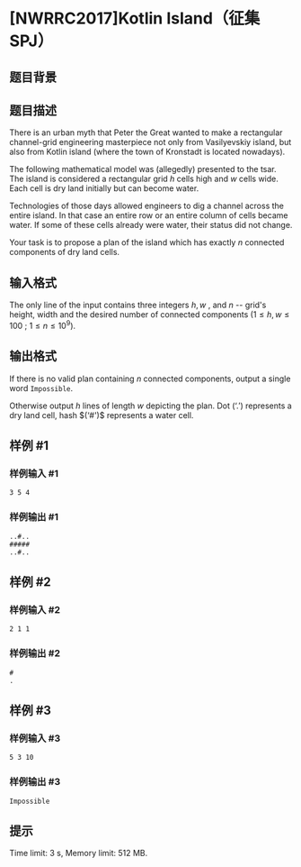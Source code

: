 # [NWRRC2017]Kotlin Island（征集SPJ）

## 题目背景



## 题目描述



There is an urban myth that Peter the Great wanted to make a rectangular channel-grid engineering masterpiece not only from Vasilyevskiy island, but also from Kotlin island (where the town of Kronstadt is located nowadays).

The following mathematical model was (allegedly) presented to the tsar. The island is considered a rectangular grid $h$ cells high and $w$ cells wide. Each cell is dry land initially but can become water.

Technologies of those days allowed engineers to dig a channel across the entire island. In that case an entire row or an entire column of cells became water. If some of these cells already were water, their status did not change.

Your task is to propose a plan of the island which has exactly $n$ connected components of dry land cells.



## 输入格式



The only line of the input contains three integers $h , w$ , and $n$ -- grid's height, width and the desired number of connected components $(1 \le h , w \le 100$ ; $1 \le n \le 10^{9}).$



## 输出格式



If there is no valid plan containing $n$ connected components, output a single word `Impossible`.

Otherwise output $h$ lines of length $w$ depicting the plan. Dot $(‘. ')$ represents a dry land cell, hash $(‘#')$ represents a water cell.



## 样例 #1

### 样例输入 #1
```
3 5 4
```

### 样例输出 #1

```
..#..
#####
..#..
```

## 样例 #2

### 样例输入 #2
```
2 1 1
```

### 样例输出 #2

```
#
.
```

## 样例 #3

### 样例输入 #3
```
5 3 10
```

### 样例输出 #3

```
Impossible
```

## 提示

Time limit: 3 s, Memory limit: 512 MB. 


